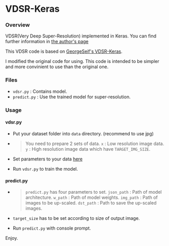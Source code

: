 
# VDSR-Keras

### Overview

VDSR(Very Deep Super-Resolution) implemented in Keras.
You can find further information in [the author's page](https://cv.snu.ac.kr/research/VDSR/)

This VDSR code is based on [GeorgeSeif's VDSR-Keras](https://github.com/GeorgeSeif/VDSR-Keras).

I modified the original code for using.
This code is intended to be simpler and more convinient to use than the original one.

### Files
* `vdsr.py` : Contains model.
* `predict.py` : Use the trained model for super-resolution.

### Usage

#### vdsr.py
* Put your dataset folder into `data` directory. (recommend to use jpg)
*  > You need to prepare 2 sets of data.
`x` : Low resolution image data. 
`y` : High resolution image data which have `TARGET_IMG_SIZE`.

* Set parameters to your data [here](https://github.com/YongWookHa/VDSR-Keras/blob/f810543f700717a2e1ae884c2f409ac0265e88a5/vdsr.py#L16)
* Run `vdsr.py` to train the model.

#### predict.py
* > `predict.py` has four parameters to set.
`json_path` : Path of model architecture.
`w_path` : Path of model weights.
`img_path` : Path of images to be up-scaled.
`dst_path` : Path to save the up-scaled images.

* `target_size` has to be set according to size of output image.

* Run `predict.py` with console prompt.

Enjoy.
